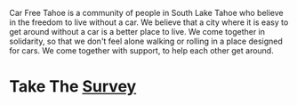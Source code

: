 Car Free Tahoe is a community of people in South Lake Tahoe who believe in the freedom to live without a car. We believe that a city where it is easy to get around without a car is a better place to live. We come together in solidarity, so that we don't feel alone walking or rolling in a place designed for cars. We come together with support, to help each other get around. 

# Take The [Survey](https://docs.google.com/forms/d/e/1FAIpQLSfV4wUMD5VoGmTP-98wNxfySAgMNC-gxSRaqy_y9cslbgNffA/viewform?usp=sf_link)
